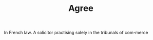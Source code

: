 ---
title: Agree
permalink: "/definitions/agree-2.html"
body: In French law. A solicitor practising solely in the tribunals of com-merce
published_at: '2018-07-07'
layout: post
---